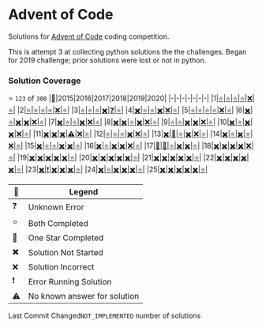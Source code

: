 # Advent of Code
Solutions for [Advent of Code](https://adventofcode.com/) coding competition.

This is attempt 3 at collecting python solutions the the challenges. Began for 2019 challenge; prior solutions were lost or not in python.

### Solution Coverage
:star: `123` of `300`
|:christmas_tree:|2015|2016|2017|2018|2019|2020|
|-|-|-|-|-|-|-|
|1|[:star:](http://adventofcode.com/2015/day/1)|[:star:](http://adventofcode.com/2016/day/1)|[:star:](http://adventofcode.com/2017/day/1)|[:star:](http://adventofcode.com/2018/day/1)|[:x:](http://adventofcode.com/2019/day/1)|[:star:](http://adventofcode.com/2020/day/1)|
|2|[:star:](http://adventofcode.com/2015/day/2)|[:star:](http://adventofcode.com/2016/day/2)|[:star:](http://adventofcode.com/2017/day/2)|[:star:](http://adventofcode.com/2018/day/2)|[:x:](http://adventofcode.com/2019/day/2)|[:star:](http://adventofcode.com/2020/day/2)|
|3|[:star:](http://adventofcode.com/2015/day/3)|[:star:](http://adventofcode.com/2016/day/3)|[:star:](http://adventofcode.com/2017/day/3)|[:heavy_multiplication_x:](http://adventofcode.com/2018/day/3)|[:question:](http://adventofcode.com/2019/day/3)|[:star:](http://adventofcode.com/2020/day/3)|
|4|[:heavy_multiplication_x:](http://adventofcode.com/2015/day/4)|[:star:](http://adventofcode.com/2016/day/4)|[:star:](http://adventofcode.com/2017/day/4)|[:heavy_multiplication_x:](http://adventofcode.com/2018/day/4)|[:x:](http://adventofcode.com/2019/day/4)|[:star:](http://adventofcode.com/2020/day/4)|
|5|[:star:](http://adventofcode.com/2015/day/5)|[:star:](http://adventofcode.com/2016/day/5)|[:star:](http://adventofcode.com/2017/day/5)|[:star:](http://adventofcode.com/2018/day/5)|[:x:](http://adventofcode.com/2019/day/5)|[:star:](http://adventofcode.com/2020/day/5)|
|6|[:heavy_multiplication_x:](http://adventofcode.com/2015/day/6)|[:star:](http://adventofcode.com/2016/day/6)|[:heavy_multiplication_x:](http://adventofcode.com/2017/day/6)|[:heavy_multiplication_x:](http://adventofcode.com/2018/day/6)|[:x:](http://adventofcode.com/2019/day/6)|[:star:](http://adventofcode.com/2020/day/6)|
|7|[:heavy_multiplication_x:](http://adventofcode.com/2015/day/7)|[:star:](http://adventofcode.com/2016/day/7)|[:star:](http://adventofcode.com/2017/day/7)|[:heavy_multiplication_x:](http://adventofcode.com/2018/day/7)|[:x:](http://adventofcode.com/2019/day/7)|[:star:](http://adventofcode.com/2020/day/7)|
|8|[:heavy_multiplication_x:](http://adventofcode.com/2015/day/8)|[:heavy_multiplication_x:](http://adventofcode.com/2016/day/8)|[:star:](http://adventofcode.com/2017/day/8)|[:heavy_multiplication_x:](http://adventofcode.com/2018/day/8)|[:x:](http://adventofcode.com/2019/day/8)|[:star:](http://adventofcode.com/2020/day/8)|
|9|[:star:](http://adventofcode.com/2015/day/9)|[:star:](http://adventofcode.com/2016/day/9)|[:heavy_multiplication_x:](http://adventofcode.com/2017/day/9)|[:heavy_multiplication_x:](http://adventofcode.com/2018/day/9)|[:x:](http://adventofcode.com/2019/day/9)|[:star:](http://adventofcode.com/2020/day/9)|
|10|[:heavy_multiplication_x:](http://adventofcode.com/2015/day/10)|[:star:](http://adventofcode.com/2016/day/10)|[:heavy_multiplication_x:](http://adventofcode.com/2017/day/10)|[:heavy_multiplication_x:](http://adventofcode.com/2018/day/10)|[:x:](http://adventofcode.com/2019/day/10)|[:star:](http://adventofcode.com/2020/day/10)|
|11|[:heavy_multiplication_x:](http://adventofcode.com/2015/day/11)|[:heavy_multiplication_x:](http://adventofcode.com/2016/day/11)|[:heavy_multiplication_x:](http://adventofcode.com/2017/day/11)|[:warning:](http://adventofcode.com/2018/day/11)|[:x:](http://adventofcode.com/2019/day/11)|[:star:](http://adventofcode.com/2020/day/11)|
|12|[:star:](http://adventofcode.com/2015/day/12)|[:star:](http://adventofcode.com/2016/day/12)|[:star:](http://adventofcode.com/2017/day/12)|[:heavy_multiplication_x:](http://adventofcode.com/2018/day/12)|[:x:](http://adventofcode.com/2019/day/12)|[:star:](http://adventofcode.com/2020/day/12)|
|13|[:heavy_multiplication_x:](http://adventofcode.com/2015/day/13)|[:low_brightness:](http://adventofcode.com/2016/day/13)|[:star:](http://adventofcode.com/2017/day/13)|[:heavy_multiplication_x:](http://adventofcode.com/2018/day/13)|[:x:](http://adventofcode.com/2019/day/13)|[:star:](http://adventofcode.com/2020/day/13)|
|14|[:heavy_multiplication_x:](http://adventofcode.com/2015/day/14)|[:star:](http://adventofcode.com/2016/day/14)|[:heavy_multiplication_x:](http://adventofcode.com/2017/day/14)|[:star:](http://adventofcode.com/2018/day/14)|[:x:](http://adventofcode.com/2019/day/14)|[:star:](http://adventofcode.com/2020/day/14)|
|15|[:heavy_multiplication_x:](http://adventofcode.com/2015/day/15)|[:star:](http://adventofcode.com/2016/day/15)|[:star:](http://adventofcode.com/2017/day/15)|[:heavy_multiplication_x:](http://adventofcode.com/2018/day/15)|[:heavy_multiplication_x:](http://adventofcode.com/2019/day/15)|[:star:](http://adventofcode.com/2020/day/15)|
|16|[:heavy_multiplication_x:](http://adventofcode.com/2015/day/16)|[:star:](http://adventofcode.com/2016/day/16)|[:heavy_multiplication_x:](http://adventofcode.com/2017/day/16)|[:heavy_multiplication_x:](http://adventofcode.com/2018/day/16)|[:x:](http://adventofcode.com/2019/day/16)|[:star:](http://adventofcode.com/2020/day/16)|
|17|[:low_brightness:](http://adventofcode.com/2015/day/17)|[:low_brightness:](http://adventofcode.com/2016/day/17)|[:star:](http://adventofcode.com/2017/day/17)|[:heavy_multiplication_x:](http://adventofcode.com/2018/day/17)|[:heavy_multiplication_x:](http://adventofcode.com/2019/day/17)|[:star:](http://adventofcode.com/2020/day/17)|
|18|[:heavy_multiplication_x:](http://adventofcode.com/2015/day/18)|[:heavy_multiplication_x:](http://adventofcode.com/2016/day/18)|[:heavy_multiplication_x:](http://adventofcode.com/2017/day/18)|[:heavy_multiplication_x:](http://adventofcode.com/2018/day/18)|[:x:](http://adventofcode.com/2019/day/18)|[:star:](http://adventofcode.com/2020/day/18)|
|19|[:heavy_multiplication_x:](http://adventofcode.com/2015/day/19)|[:heavy_multiplication_x:](http://adventofcode.com/2016/day/19)|[:heavy_multiplication_x:](http://adventofcode.com/2017/day/19)|[:heavy_multiplication_x:](http://adventofcode.com/2018/day/19)|[:heavy_multiplication_x:](http://adventofcode.com/2019/day/19)|[:star:](http://adventofcode.com/2020/day/19)|
|20|[:heavy_multiplication_x:](http://adventofcode.com/2015/day/20)|[:heavy_multiplication_x:](http://adventofcode.com/2016/day/20)|[:heavy_multiplication_x:](http://adventofcode.com/2017/day/20)|[:heavy_multiplication_x:](http://adventofcode.com/2018/day/20)|[:heavy_multiplication_x:](http://adventofcode.com/2019/day/20)|[:star:](http://adventofcode.com/2020/day/20)|
|21|[:heavy_multiplication_x:](http://adventofcode.com/2015/day/21)|[:heavy_multiplication_x:](http://adventofcode.com/2016/day/21)|[:heavy_multiplication_x:](http://adventofcode.com/2017/day/21)|[:heavy_multiplication_x:](http://adventofcode.com/2018/day/21)|[:heavy_multiplication_x:](http://adventofcode.com/2019/day/21)|[:star:](http://adventofcode.com/2020/day/21)|
|22|[:heavy_multiplication_x:](http://adventofcode.com/2015/day/22)|[:heavy_multiplication_x:](http://adventofcode.com/2016/day/22)|[:heavy_multiplication_x:](http://adventofcode.com/2017/day/22)|[:heavy_multiplication_x:](http://adventofcode.com/2018/day/22)|[:heavy_multiplication_x:](http://adventofcode.com/2019/day/22)|[:star:](http://adventofcode.com/2020/day/22)|
|23|[:heavy_multiplication_x:](http://adventofcode.com/2015/day/23)|[:exclamation:](http://adventofcode.com/2016/day/23)|[:heavy_multiplication_x:](http://adventofcode.com/2017/day/23)|[:heavy_multiplication_x:](http://adventofcode.com/2018/day/23)|[:heavy_multiplication_x:](http://adventofcode.com/2019/day/23)|[:star:](http://adventofcode.com/2020/day/23)|
|24|[:heavy_multiplication_x:](http://adventofcode.com/2015/day/24)|[:star:](http://adventofcode.com/2016/day/24)|[:heavy_multiplication_x:](http://adventofcode.com/2017/day/24)|[:heavy_multiplication_x:](http://adventofcode.com/2018/day/24)|[:heavy_multiplication_x:](http://adventofcode.com/2019/day/24)|[:star:](http://adventofcode.com/2020/day/24)|
|25|[:heavy_multiplication_x:](http://adventofcode.com/2015/day/25)|[:heavy_multiplication_x:](http://adventofcode.com/2016/day/25)|[:heavy_multiplication_x:](http://adventofcode.com/2017/day/25)|[:heavy_multiplication_x:](http://adventofcode.com/2018/day/25)|[:heavy_multiplication_x:](http://adventofcode.com/2019/day/25)|[:star:](http://adventofcode.com/2020/day/25)|

|:santa:|Legend|
|-|-|
|:question:|Unknown Error|
|:star:|Both Completed|
|:low_brightness:|One Star Completed|
|:heavy_multiplication_x:|Solution Not Started|
|:x:|Solution Incorrect|
|:exclamation:|Error Running Solution|
|:warning:|No known answer for solution|

Last Commit Changed`NOT_IMPLEMENTED` number of solutions






























































































